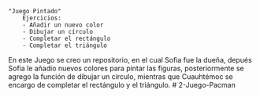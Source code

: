 	"Juego Pintado"
		Ejercicios:
		- Añadir un nuevo color 
		- Dibujar un círculo
		- Completar el rectángulo
		- Completar el triángulo

En este Juego se creo un repositorio, en el cual Sofia fue la dueña, depués Sofia le añadio nuevos colores para pintar las figuras, posteriormente se agrego la función de dibujar un círculo, mientras que Cuauhtémoc se encargo de completar el rectángulo y el triángulo. # 2-Juego-Pacman
